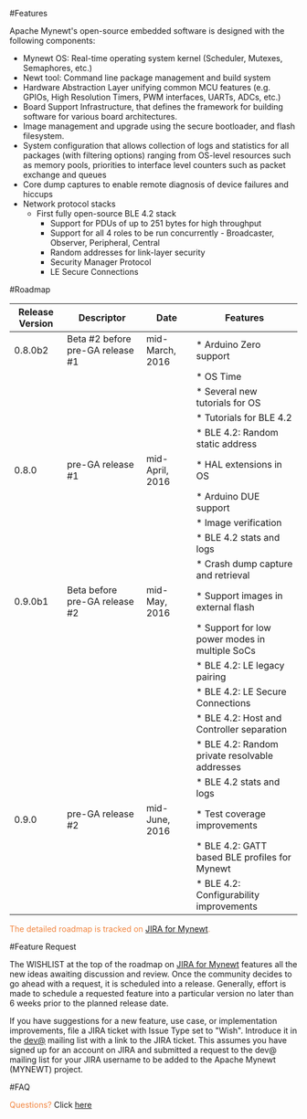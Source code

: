 
#Features

Apache Mynewt's open-source embedded software is designed with the following components:

* Mynewt OS: Real-time operating system kernel (Scheduler, Mutexes, Semaphores, etc.)
* Newt tool: Command line package management and build system 
* Hardware Abstraction Layer unifying common MCU features (e.g. GPIOs, High Resolution Timers, PWM interfaces, UARTs, ADCs, etc.)
* Board Support Infrastructure, that defines the framework for building software for various board architectures.
* Image management and upgrade using the secure bootloader, and flash filesystem.
* System configuration that allows collection of logs and statistics for all packages (with filtering options) ranging from OS-level resources such as memory pools, priorities to interface level counters such as packet exchange and queues
* Core dump captures to enable remote diagnosis of device failures and hiccups
* Network protocol stacks 
    * First fully open-source BLE 4.2 stack
        * Support for PDUs of up to 251 bytes for high throughput
        * Support for all 4 roles to be run concurrently - Broadcaster, Observer, Peripheral, Central
        * Random addresses for link-layer security
        * Security Manager Protocol
        * LE Secure Connections

#Roadmap


Release Version | Descriptor | Date |Features 
------------ | ------------- |------|-------
0.8.0b2 | Beta #2 before pre-GA release #1  | mid-March, 2016 | * Arduino Zero support
      |      |      | * OS Time
      |      |      | * Several new tutorials for OS
      |      |      | * Tutorials for BLE 4.2
      |      |      | * BLE 4.2: Random static address
0.8.0 | pre-GA release #1  | mid-April, 2016 | * HAL extensions in OS
      |      |      | * Arduino DUE support
      |      |      | * Image verification
      |      |      | * BLE 4.2 stats and logs
      |      |      | * Crash dump capture and retrieval
0.9.0b1 | Beta before pre-GA release #2  | mid-May, 2016 | * Support images in external flash
      |      |      | * Support for low power modes in multiple SoCs
      |      |      | * BLE 4.2: LE legacy pairing   
      |      |      | * BLE 4.2: LE Secure Connections
      |      |      | * BLE 4.2: Host and Controller separation
      |      |      | * BLE 4.2: Random private resolvable addresses
      |      |      | * BLE 4.2 stats and logs
0.9.0 | pre-GA release #2  | mid-June, 2016 | * Test coverage improvements
      |      |      | * BLE 4.2: GATT based BLE profiles for Mynewt 
      |      |      | * BLE 4.2: Configurability improvements 


<font color="#F2853F"> The detailed roadmap is tracked on [JIRA for Mynewt](https://issues.apache.org/jira/browse/MYNEWT/?selectedTab=com.atlassian.jira.jira-projects-plugin:roadmap-panel). </font>

#Feature Request

The WISHLIST at the top of the roadmap on [JIRA for Mynewt](https://issues.apache.org/jira/browse/MYNEWT/?selectedTab=com.atlassian.jira.jira-projects-plugin:roadmap-panel) features all the new ideas awaiting discussion and review. Once the community decides to go ahead with a request, it is scheduled into a release. Generally, effort is made to schedule a requested feature into a particular version no later than 6 weeks prior to the planned release date.

If you have suggestions for a new feature, use case, or implementation improvements, file a JIRA ticket with Issue Type set to "Wish". Introduce it in the [dev@](dev@mynewt.incubator.apache.org) mailing list with a link to the JIRA ticket. This assumes you have signed up for an account on JIRA and submitted a request to the dev@ mailing list for your JIRA username to be added to the Apache Mynewt (MYNEWT) project. 

#FAQ

<font color="#F2853F"> Questions? </font> Click [here](faq/answers.md)



